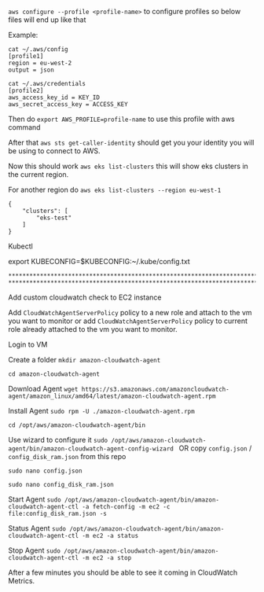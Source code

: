`aws configure --profile <profile-name>` to configure profiles so below files will end up like that

Example:

```
cat ~/.aws/config
[profile1]
region = eu-west-2
output = json
```

```
cat ~/.aws/credentials
[profile2]
aws_access_key_id = KEY_ID
aws_secret_access_key = ACCESS_KEY
```

Then do `export AWS_PROFILE=profile-name` to use this profile with aws command

After that `aws sts get-caller-identity` should get you your identity you will be using to connect to AWS.

Now this should work `aws eks list-clusters` this will show eks clusters in the current region. 

For another region do  `aws eks list-clusters --region eu-west-1`

```
{
    "clusters": [
        "eks-test"
    ]
}
```

Kubectl

export KUBECONFIG=$KUBECONFIG:~/.kube/config.txt


```
***************************************************************************************************
***************************************************************************************************
```

Add custom cloudwatch check to EC2 instance

Add `CloudWatchAgentServerPolicy` policy to a new role and attach to the vm you want to monitor or add `CloudWatchAgentServerPolicy` policy to current role already attached to the vm you want to monitor.

Login to VM

Create a folder
`mkdir amazon-cloudwatch-agent`

`cd amazon-cloudwatch-agent`

Download Agent
`wget https://s3.amazonaws.com/amazoncloudwatch-agent/amazon_linux/amd64/latest/amazon-cloudwatch-agent.rpm`

Install Agent
`sudo rpm -U ./amazon-cloudwatch-agent.rpm`

`cd /opt/aws/amazon-cloudwatch-agent/bin`

Use wizard to configure it `sudo /opt/aws/amazon-cloudwatch-agent/bin/amazon-cloudwatch-agent-config-wizard
` OR copy `config.json` / `config_disk_ram.json` from this repo

`sudo nano config.json`

`sudo nano config_disk_ram.json`


Start Agent
`sudo /opt/aws/amazon-cloudwatch-agent/bin/amazon-cloudwatch-agent-ctl -a fetch-config -m ec2 -c file:config_disk_ram.json -s`

Status Agent
`sudo /opt/aws/amazon-cloudwatch-agent/bin/amazon-cloudwatch-agent-ctl -m ec2 -a status`

Stop Agent
`sudo /opt/aws/amazon-cloudwatch-agent/bin/amazon-cloudwatch-agent-ctl -m ec2 -a stop`

After a few minutes you should be able to see it coming in CloudWatch Metrics.









